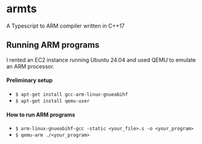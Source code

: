 # armts
A Typescript to ARM compiler written in C++17

##  Running ARM programs
I rented an EC2 instance running Ubuntu 24.04 and used QEMU to emulate an ARM processor.
#### Preliminary setup
- `$ apt-get install gcc-arm-linux-gnueabihf`
- `$ apt-get install qemu-user`
#### How to run ARM programs
- `$ arm-linux-gnueabihf-gcc -static <your_file>.s -o <your_program>`
- `$ qemu-arm ./<your_program>`
